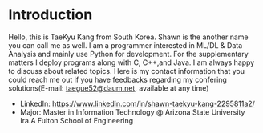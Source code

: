 # Introduction
Hello, this is TaeKyu Kang from South Korea. Shawn is the another name you can call me as well.
I am a programmer interested in ML/DL & Data Analysis and mainly use Python for development. For the supplementary matters I deploy programs along with C, C++,and Java.
I am always happy to discuss about related topics. Here is my contact information that you could reach me out if you have feedbacks regarding my confering solutions(E-mail: taegue52@daum.net, available at any time)

* LinkedIn: https://www.linkedin.com/in/shawn-taekyu-kang-2295811a2/
* Major: Master in Information Technology @ Arizona State University Ira.A Fulton School of Engineering


<!---
Shawn-gitman/Shawn-gitman is a ✨ special ✨ repository because its `README.md` (this file) appears on your GitHub profile.
You can click the Preview link to take a look at your changes.
--->
